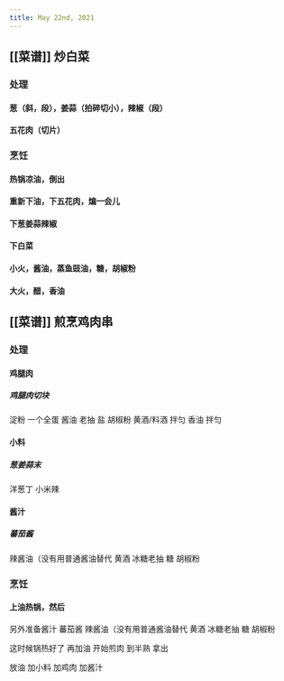 ```yaml
---
title: May 22nd, 2021
---
```


## [[菜谱]] 炒白菜
### 处理
#### 葱（斜，段），姜蒜（拍碎切小），辣椒（段）
#### 五花肉（切片）
### 烹饪
#### 热锅凉油，倒出
#### 重新下油，下五花肉，煸一会儿
#### 下葱姜蒜辣椒
#### 下白菜
#### 小火，酱油，蒸鱼豉油，糖，胡椒粉
#### 大火，醋，香油
## [[菜谱]] 煎烹鸡肉串
### 处理
#### 鸡腿肉
##### 鸡腿肉切块
淀粉
一个全蛋
酱油
老抽
盐
胡椒粉
黄酒/料酒
拌匀
香油
拌匀
#### 小料
##### 葱姜蒜末
洋葱丁
小米辣
#### 酱汁
##### 蕃茄酱 
辣酱油（没有用普通酱油替代
黄酒
冰糖老抽
糖
胡椒粉
### 烹饪
#### 上油热锅，然后

另外准备酱汁
蕃茄酱 
辣酱油（没有用普通酱油替代
黄酒
冰糖老抽
糖
胡椒粉

这时候锅热好了
再加油
开始煎肉
到半熟
拿出

放油
加小料
加鸡肉
加酱汁
